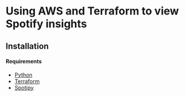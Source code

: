 # Using AWS and Terraform to view Spotify insights

## Installation

#### Requirements
* [Python](https://www.python.org/downloads/)
* [Terraform](https://developer.hashicorp.com/terraform/install)
* [Spotipy](https://spotipy.readthedocs.io/en/2.22.1/)